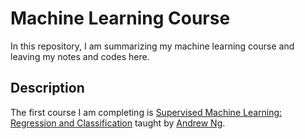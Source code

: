 
# Machine Learning Course

In this repository, I am summarizing my machine learning course and leaving my notes and codes here.

## Description

The first course I am completing is [Supervised Machine Learning: Regression and Classification](https://www.coursera.org/learn/machine-learning) taught by [Andrew Ng](https://www.andrewng.org/).
